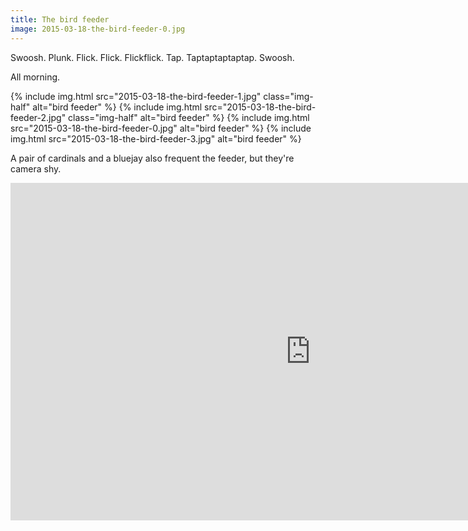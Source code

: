 ```yaml
---
title: The bird feeder
image: 2015-03-18-the-bird-feeder-0.jpg
---
```


Swoosh.
Plunk.
Flick.
Flick.
Flickflick.
Tap.
Taptaptaptaptap.
Swoosh.

All morning.

<div class="photos">
{% include img.html src="2015-03-18-the-bird-feeder-1.jpg" class="img-half" alt="bird feeder" %}
{% include img.html src="2015-03-18-the-bird-feeder-2.jpg" class="img-half" alt="bird feeder" %}
{% include img.html src="2015-03-18-the-bird-feeder-0.jpg" alt="bird feeder" %}
{% include img.html src="2015-03-18-the-bird-feeder-3.jpg" alt="bird feeder" %}
</div>

A pair of cardinals and a bluejay also frequent the feeder, but they're camera shy.

<iframe src="https://player.vimeo.com/video/118554722" width="960" height="540" frameborder="0" webkitallowfullscreen mozallowfullscreen allowfullscreen></iframe>
